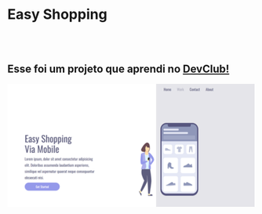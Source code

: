 <h1>Easy Shopping</h1>
<br>
<br>
<h2>Esse foi um projeto que aprendi no <a href="https://aulas.devclub.com.br/m/courses">DevClub!</a> </h2>

<img src="https://github.com/niccolaspeixoto/Projeto-Responsivo-Easy-Shopping-Via-Mobile/blob/master/tela%20pc.png?raw=true" />
